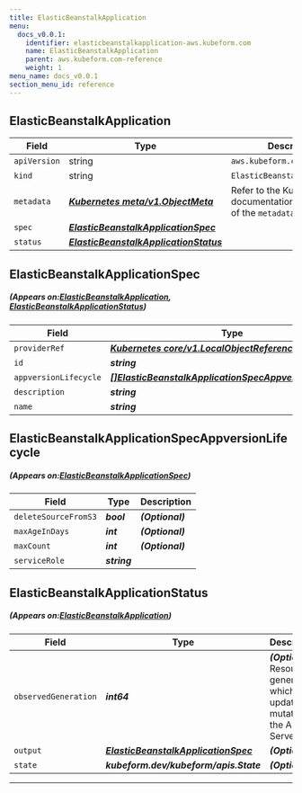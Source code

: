 ```yaml
---
title: ElasticBeanstalkApplication
menu:
  docs_v0.0.1:
    identifier: elasticbeanstalkapplication-aws.kubeform.com
    name: ElasticBeanstalkApplication
    parent: aws.kubeform.com-reference
    weight: 1
menu_name: docs_v0.0.1
section_menu_id: reference
---
```


## ElasticBeanstalkApplication
| Field | Type | Description |
| ------ | ----- | ----------- |
| `apiVersion` | string | `aws.kubeform.com/v1alpha1` |
|    `kind` | string | `ElasticBeanstalkApplication` |
| `metadata` | ***[Kubernetes meta/v1.ObjectMeta](https://kubernetes.io/docs/reference/generated/kubernetes-api/v1.13/#objectmeta-v1-meta)***|Refer to the Kubernetes API documentation for the fields of the `metadata` field.|
| `spec` | ***[ElasticBeanstalkApplicationSpec](#ElasticBeanstalkApplicationSpec)***||
| `status` | ***[ElasticBeanstalkApplicationStatus](#ElasticBeanstalkApplicationStatus)***||
## ElasticBeanstalkApplicationSpec
##### (Appears on:[ElasticBeanstalkApplication](#ElasticBeanstalkApplication), [ElasticBeanstalkApplicationStatus](#ElasticBeanstalkApplicationStatus))
| Field | Type | Description |
| ------ | ----- | ----------- |
| `providerRef` | ***[Kubernetes core/v1.LocalObjectReference](https://kubernetes.io/docs/reference/generated/kubernetes-api/v1.13/#localobjectreference-v1-core)***||
| `id` | ***string***||
| `appversionLifecycle` | ***[[]ElasticBeanstalkApplicationSpecAppversionLifecycle](#ElasticBeanstalkApplicationSpecAppversionLifecycle)***| ***(Optional)*** |
| `description` | ***string***| ***(Optional)*** |
| `name` | ***string***||
## ElasticBeanstalkApplicationSpecAppversionLifecycle
##### (Appears on:[ElasticBeanstalkApplicationSpec](#ElasticBeanstalkApplicationSpec))
| Field | Type | Description |
| ------ | ----- | ----------- |
| `deleteSourceFromS3` | ***bool***| ***(Optional)*** |
| `maxAgeInDays` | ***int***| ***(Optional)*** |
| `maxCount` | ***int***| ***(Optional)*** |
| `serviceRole` | ***string***||
## ElasticBeanstalkApplicationStatus
##### (Appears on:[ElasticBeanstalkApplication](#ElasticBeanstalkApplication))
| Field | Type | Description |
| ------ | ----- | ----------- |
| `observedGeneration` | ***int64***| ***(Optional)*** Resource generation, which is updated on mutation by the API Server.|
| `output` | ***[ElasticBeanstalkApplicationSpec](#ElasticBeanstalkApplicationSpec)***| ***(Optional)*** |
| `state` | ***kubeform.dev/kubeform/apis.State***| ***(Optional)*** |
---
